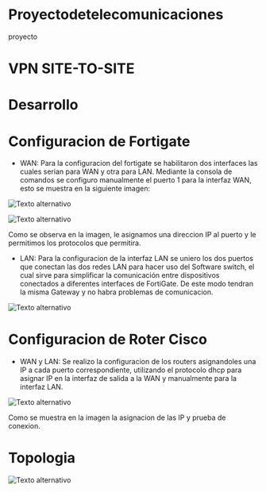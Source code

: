 # Proyectodetelecomunicaciones
proyecto
# VPN SITE-TO-SITE
# Desarrollo
# Configuracion de Fortigate
- WAN:
Para la configuracion del fortigate se habilitaron dos interfaces las cuales serian para WAN y otra para LAN. Mediante la consola de comandos se configuro manualmente el puerto 1 para la interfaz WAN, esto se muestra en la siguiente imagen:

![Texto alternativo](https://files.catbox.moe/g4ghci.png)

![Texto alternativo](https://files.catbox.moe/g20xkp.png)

Como se observa en la imagen, le asignamos una direccion IP al puerto y le permitimos los protocolos que permitira.

- LAN:
Para la configuracion de la interfaz LAN se uniero los dos puertos que conectan las dos redes LAN para hacer uso del Software switch, el cual sirve para simplificar la comunicación entre dispositivos conectados a diferentes interfaces de FortiGate. De este modo tendran la misma Gateway y no habra problemas de comunicacion.

![Texto alternativo](https://files.catbox.moe/2ymm1y.png)

# Configuracion de Roter Cisco
- WAN y LAN:
Se realizo la configuracion de los routers asignandoles una IP a cada puerto correspondiente, utilizando el protocolo dhcp para asignar IP en la interfaz de salida a la WAN y manualmente para la interfaz LAN.

![Texto alternativo](https://files.catbox.moe/5e71zn.png)

Como se muestra en la imagen la asignacion de las IP y prueba de conexion.

# Topologia
![Texto alternativo](https://files.catbox.moe/8jtdfy.png)
